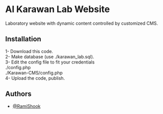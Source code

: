 
# Al Karawan Lab Website

Laboratory website with dynamic content controlled by customized CMS.


## Installation

1- Download this code.\
2- Make database (use ./karawan_lab.sql).\
3- Edit the config file to fit your credentials\
     ./config.php\
     ./Karawan-CMS/config.php\
4- Upload the code, publish.


## Authors

- [@RamiShook](https://www.github.com/RamiShook)


